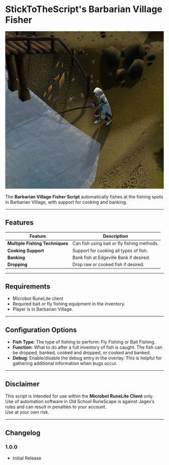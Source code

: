 # StickToTheScript's Barbarian Village Fisher

![preview](assets/fishing.jpg)

The **Barbarian Village Fisher Script** automatically fishes at the fishing spots in Barbarian Village, with support for cooking and banking.

---

## Features

| Feature                         | Description                                 |
|---------------------------------|---------------------------------------------|
| **Multiple Fishing Techniques** | Can fish using bait or fly fishing methods. |
| **Cooking Support**             | Support for cooking all types of fish.      |
| **Banking**                     | Bank fish at Edgeville Bank if desired.     |
| **Dropping**                    | Drop raw or cooked fish if desired.         |

---

## Requirements
- Microbot RuneLite client
- Required bait or fly fishing equipment in the inventory.
- Player is in Barbarian Village.

---

## Configuration Options
- **Fish Type**: The type of fishing to perform: Fly Fishing or Bait Fishing.
- **Function**: What to do after a full inventory of fish is caught. The fish can be dropped, banked, cooked and dropped, or cooked and banked.
- **Debug**: Enable/disable the debug entry in the overlay. This is helpful for gathering additional information when bugs occur.

---

## Disclaimer
This script is intended for use within the **Microbot RuneLite Client** only.  
Use of automation software in Old School RuneScape is against Jagex’s rules and can result in penalties to your account.  
Use at your own risk.

---

## Changelog

### 1.0.0
- Initial Release